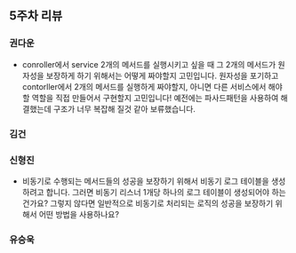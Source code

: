 ## 5주차 리뷰
### 권다운
- conroller에서 service 2개의 메서드를 실행시키고 싶을 때 그 2개의 메서드가 원자성을 보장하게 하기 위해서는 어떻게 짜야할지 고민입니다.
  원자성을 포기하고 contorller에서 2개의 메서드를 실행하게 짜야할지, 아니면 다른 서비스에서 해야할 역할을 직접 만들어서 구현할지 고민입니다! 예전에는 파사드패턴을 사용하여 해결했는데 구조가 너무 복잡해 질것 같아 보류했습니다. 
### 김건

### 신형진
* 비동기로 수행되는 메서드들의 성공을 보장하기 위해서 비동기 로그 테이블을 생성하려고 합니다. 그러면 비동기 리스너 1개당 하나의 로그 테이블이 생성되어야 하는건가요? 그렇지 않다면 일반적으로 비동기로 처리되는 로직의 성공을 보장하기 위해서 어떤 방법을 사용하나요?

### 유승욱
